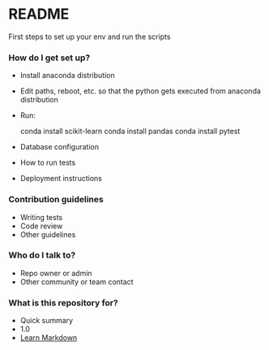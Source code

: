 # README #

First steps to set up your env and run the scripts

### How do I get set up? ###

* Install anaconda distribution
* Edit paths, reboot, etc. so that the python gets executed from anaconda distribution
* Run:

    conda install scikit-learn
    conda install pandas
    conda install pytest

* Database configuration
* How to run tests
* Deployment instructions




### Contribution guidelines ###

* Writing tests
* Code review
* Other guidelines

### Who do I talk to? ###

* Repo owner or admin
* Other community or team contact


### What is this repository for? ###

* Quick summary
* 1.0
* [Learn Markdown](https://bitbucket.org/tutorials/markdowndemo)